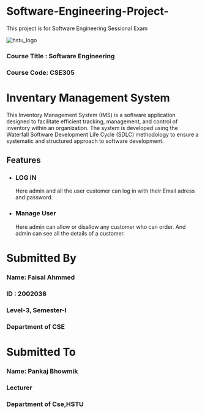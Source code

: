 # Software-Engineering-Project-
This project is for Software Engineering Sessional Exam 

![hstu_logo](https://github.com/faisalahmmedd/Software-Engineering-Project-/assets/67750461/cb3866d5-bdf2-430d-8096-c7293033c0a8)

### Course Title : Software Engineering 
### Course Code: CSE305


# Inventary Management System


This Inventory Management System (IMS) is a software application designed to facilitate efficient tracking, management, and control of inventory within an organization. The system is developed using the Waterfall Software Development Life Cycle (SDLC) methodology to ensure a systematic and structured approach to software development.


## Features

- ### LOG IN
  Here admin and all the user customer can log in with their Email adress and password.
  

- ### Manage User
  Here admin can allow or disallow any customer who can order. And admin can see all the details of a customer. 
  
























# Submitted By
### Name: Faisal Ahmmed
### ID : 2002036
### Level-3, Semester-I
### Department of CSE

# Submitted To
### Name: Pankaj Bhowmik
### Lecturer
### Department of Cse,HSTU











